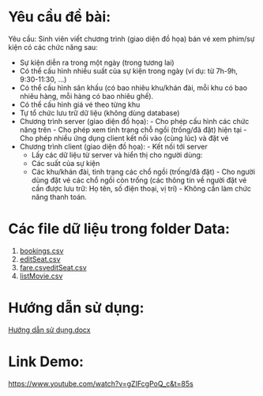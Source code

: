# Yêu cầu đề bài:
Yêu cầu: Sinh viên viết chương trình (giao diện đồ họa) bán vé xem phim/sự kiện có các chức năng sau:
   + Sự kiện diễn ra trong một ngày (trong tương lai) 
   + Có thể cấu hình nhiều suất của sự kiện trong ngày (ví dụ: từ 7h-9h, 9:30-11:30, ...) 
   + Có thể cấu hình sân khấu (có bao nhiêu khu/khán đài, mỗi khu có bao nhiêu hàng, mỗi hàng có bao nhiêu ghế).   
   + Có thể cấu hình giá vé theo từng khu
   + Tự tổ chức lưu trữ dữ liệu (không dùng database) 
   + Chương trình server (giao diện đồ họa):
 	- Cho phép cấu hình các chức năng trên 
	- Cho phép xem tình trạng chỗ ngồi (trống/đã đặt) hiện tại 
	- Cho phép nhiều ứng dụng client kết nối vào (cùng lúc) và đặt vé 
   + Chương trình client (giao diện đồ họa):
	- Kết nối tới server
        - Lấy các dữ liệu từ server và hiển thị cho người dùng:
		- Các suất của sự kiện 
		- Các khu/khán đài, tình trạng các chổ ngồi (trống/đã đặt) 
	- Cho người dùng đặt vé các chổ ngồi còn trống (các thông tin về người đặt vé cần được lưu trữ: Họ tên, số điện thoại, vị trí) 
	- Không cần làm chức năng thanh toán.
# Các file dữ liệu trong folder Data: 
1. [bookings.csv](https://github.com/user-attachments/files/15812557/bookings.csv)
2. [editSeat.csv](https://github.com/user-attachments/files/15812564/editSeat.csv)
3. [fare.csv](https://github.com/user-attachments/files/15812560/fare.csv)[editSeat.csv](https://github.com/user-attachments/files/15812559/editSeat.csv)
4. [listMovie.csv](https://github.com/user-attachments/files/15812562/listMovie.csv)

# Hướng dẫn sử dụng:
[Hướng dẫn sử dụng.docx](https://github.com/user-attachments/files/15812583/H.ng.d.n.s.d.ng.docx)

# Link Demo:
https://www.youtube.com/watch?v=gZIFcgPoQ_c&t=85s 

